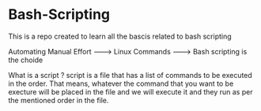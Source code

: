 # Bash-Scripting

This is a repo created to learn all the bascis related to bash scripting

Automating Manual Effort ---> Linux Commands ---> Bash scripting is the choide 

What is a script ?
    script is a file that has a list of commands to be executed in the order.
    That means, whatever the command that you want to be execture will be placed in the file and we will execute it and they run as per the mentioned order in the file.